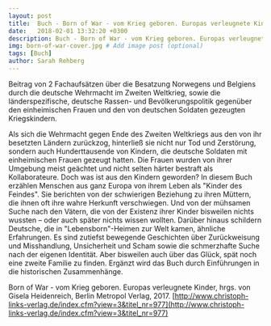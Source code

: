 ```yaml
---
layout: post
title:  Buch - Born of War - vom Krieg geboren. Europas verleugnete Kinder
date:   2018-02-01 13:32:20 +0300
description: Buch - Born of War - vom Krieg geboren. Europas verleugnete Kinder
img: born-of-war-cover.jpg # Add image post (optional)
tags: [Buch]
author: Sarah Rehberg
---
```

Beitrag von 2 Fachaufsätzen über die Besatzung Norwegens und Belgiens durch die deutsche Wehrmacht im Zweiten Weltkrieg, sowie die länderspezifische, deutsche Rassen- und Bevölkerungspolitik gegenüber den einheimischen Frauen und den von deutschen Soldaten gezeugten Kriegskindern.

Als sich die Wehrmacht gegen Ende des Zweiten Weltkriegs aus den von ihr besetzten Ländern zurückzog, hinterließ sie nicht nur Tod und Zerstörung, sondern auch Hunderttausende von Kindern, die deutsche Soldaten mit einheimischen Frauen gezeugt hatten. Die Frauen wurden von ihrer Umgebung meist geächtet und nicht selten härter bestraft als Kollaborateure. Doch was ist aus den Kindern geworden? In diesem Buch erzählen Menschen aus ganz Europa von ihrem Leben als "Kinder des Feindes". Sie berichten von der schwierigen Beziehung zu ihren Müttern, die ihnen oft ihre wahre Herkunft verschwiegen. Und von der mühsamen Suche nach den Vätern, die von der Existenz ihrer Kinder bisweilen nichts wussten – oder auch später nichts wissen wollten. Darüber hinaus schildern Deutsche, die in "Lebensborn"-Heimen zur Welt kamen, ähnliche Erfahrungen. Es sind zutiefst bewegende Geschichten über Zurückweisung und Misshandlung, Unsicherheit und Scham sowie die schmerzhafte Suche nach der eigenen Identität. Aber bisweilen auch über das Glück, spät noch eine zweite Familie zu finden. Ergänzt wird das Buch durch Einführungen in die historischen Zusammenhänge.

Born of War - vom Krieg geboren. Europas verleugnete Kinder, hrgs. von Gisela Heidenreich, Berlin Metropol Verlag, 2017.
[http://www.christoph-links-verlag.de/index.cfm?view=3&titel_nr=977](http://www.christoph-links-verlag.de/index.cfm?view=3&titel_nr=977)